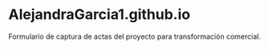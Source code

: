 # AlejandraGarcia1.github.io
Formulario de captura de actas del proyecto para transformación comercial.
